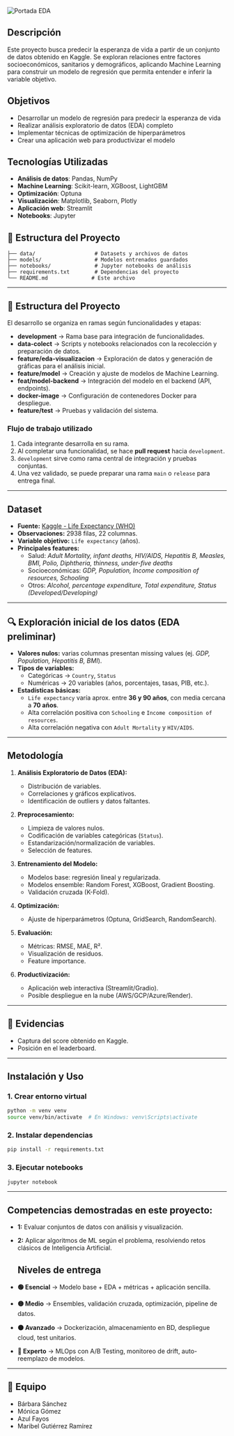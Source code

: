 ![Portada EDA](https://drive.google.com/uc?export=view&id=1kkxRMWHfNrVrHebpBDSEFEqxEGpp7GnV)

## Descripción
Este proyecto busca predecir la esperanza de vida a partir de un conjunto de datos obtenido en Kaggle.
Se exploran relaciones entre factores socioeconómicos, sanitarios y demográficos, aplicando Machine Learning para construir un modelo de regresión que permita entender e inferir la variable objetivo.

## Objetivos
- Desarrollar un modelo de regresión para predecir la esperanza de vida
- Realizar análisis exploratorio de datos (EDA) completo
- Implementar técnicas de optimización de hiperparámetros
- Crear una aplicación web para productivizar el modelo

## Tecnologías Utilizadas
- **Análisis de datos**: Pandas, NumPy
- **Machine Learning**: Scikit-learn, XGBoost, LightGBM
- **Optimización**: Optuna
- **Visualización**: Matplotlib, Seaborn, Plotly
- **Aplicación web**: Streamlit
- **Notebooks**: Jupyter

## 📁 Estructura del Proyecto
```
├── data/                   # Datasets y archivos de datos
├── models/                 # Modelos entrenados guardados
├── notebooks/              # Jupyter notebooks de análisis
├── requirements.txt        # Dependencias del proyecto
└── README.md              # Este archivo
```
---
## 🌳 Estructura del Proyecto  

El desarrollo se organiza en ramas según funcionalidades y etapas:  

- **development** → Rama base para integración de funcionalidades.  
- **data-colect** → Scripts y notebooks relacionados con la recolección y preparación de datos.  
- **feature/eda-visualizacion** → Exploración de datos y generación de gráficas para el análisis inicial.    
- **feature/model** → Creación y ajuste de modelos de Machine Learning.  
- **feat/model-backend** → Integración del modelo en el backend (API, endpoints).  
- **docker-image** → Configuración de contenedores Docker para despliegue.  
- **feature/test** → Pruebas y validación del sistema.  
  

### Flujo de trabajo utilizado
1. Cada integrante desarrolla en su rama.   
2. Al completar una funcionalidad, se hace **pull request** hacia `development`.  
3. `development` sirve como rama central de integración y pruebas conjuntas.  
4. Una vez validado, se puede preparar una rama `main` o `release` para entrega final.  
---

## Dataset  
- **Fuente:** [Kaggle - Life Expectancy (WHO)](https://www.kaggle.com/datasets/kumarajarshi/life-expectancy-who)  
- **Observaciones:** 2938 filas, 22 columnas.  
- **Variable objetivo:** `Life expectancy` (años).  
- **Principales features:**  
  - Salud: *Adult Mortality, infant deaths, HIV/AIDS, Hepatitis B, Measles, BMI, Polio, Diphtheria, thinness, under-five deaths*  
  - Socioeconómicas: *GDP, Population, Income composition of resources, Schooling*  
  - Otros: *Alcohol, percentage expenditure, Total expenditure, Status (Developed/Developing)*  

---
## 🔍 Exploración inicial de los datos (EDA preliminar)  
- **Valores nulos:** varias columnas presentan missing values (ej. *GDP, Population, Hepatitis B, BMI*).  
- **Tipos de variables:**  
  - Categóricas → `Country`, `Status`  
  - Numéricas → 20 variables (años, porcentajes, tasas, PIB, etc.).  
- **Estadísticas básicas:**  
  - `Life expectancy` varía aprox. entre **36 y 90 años**, con media cercana a **70 años**.  
  - Alta correlación positiva con `Schooling` e `Income composition of resources`.  
  - Alta correlación negativa con `Adult Mortality` y `HIV/AIDS`.  

---

## Metodología  
1. **Análisis Exploratorio de Datos (EDA):**  
   - Distribución de variables.  
   - Correlaciones y gráficos explicativos.  
   - Identificación de outliers y datos faltantes.  

2. **Preprocesamiento:**  
   - Limpieza de valores nulos.  
   - Codificación de variables categóricas (`Status`).  
   - Estandarización/normalización de variables.  
   - Selección de features.  

3. **Entrenamiento del Modelo:**  
   - Modelos base: regresión lineal y regularizada.  
   - Modelos ensemble: Random Forest, XGBoost, Gradient Boosting.  
   - Validación cruzada (K-Fold).  

4. **Optimización:**  
   - Ajuste de hiperparámetros (Optuna, GridSearch, RandomSearch).
     
5. **Evaluación:**  
   - Métricas: RMSE, MAE, R².  
   - Visualización de residuos.  
   - Feature importance.  

6. **Productivización:**  
   - Aplicación web interactiva (Streamlit/Gradio).  
   - Posible despliegue en la nube (AWS/GCP/Azure/Render).  

---

## 📸 Evidencias  
- Captura del score obtenido en Kaggle.  
- Posición en el leaderboard.  

---


## Instalación y Uso

### 1. Crear entorno virtual
```bash
python -m venv venv
source venv/bin/activate  # En Windows: venv\Scripts\activate
```

### 2. Instalar dependencias
```bash
pip install -r requirements.txt
```

### 3. Ejecutar notebooks
```bash
jupyter notebook
```

---

## Competencias demostradas en este proyecto: 
- **1:** Evaluar conjuntos de datos con análisis y visualización.  
- **2:** Aplicar algoritmos de ML según el problema, resolviendo retos clásicos de Inteligencia Artificial.

  ## Niveles de entrega  
- **🟢 Esencial** → Modelo base + EDA + métricas + aplicación sencilla.  
- **🟡 Medio** → Ensembles, validación cruzada, optimización, pipeline de datos.  
- **🟠 Avanzado** → Dockerización, almacenamiento en BD, despliegue cloud, test unitarios.  
- **🔴 Experto** → MLOps con A/B Testing, monitoreo de drift, auto-reemplazo de modelos.  



___
## 👥 Equipo
- Bárbara Sánchez
- Mónica Gómez
- Azul Fayos
- Maribel Gutiérrez Ramírez
